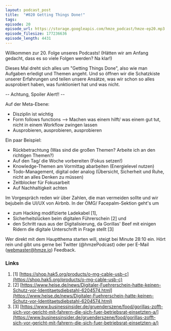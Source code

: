 ```yaml
---
layout: podcast_post
title:  "#020 Getting Things Done!"
tags:
episode: 20
episode_url: https://storage.googleapis.com/hmze_podcast/hmze-ep20.mp3
episode_filesize: 177236636
episode_length: 4431
---
```


Willkommen zur 20. Folge unseres Podcasts! (Hätten wir am Anfang gedacht, dass es so viele Folgen werden? Na klar!)

Dieses Mal dreht sich alles um "Getting Things Done", also wie man Aufgaben erledigt und Themen angeht. Und so öffnen wir die Schatzkiste unserer Erfahrungen und teilen unsere Ansätze, was wir schon so alles ausprobiert haben, was funktioniert hat und was nicht.

-- Achtung, Spoiler Alert!! --

Auf der Meta-Ebene:
* Disziplin ist wichtig
* Form follows functions --> Machen was einem hilft/ was einem gut tut, nicht in einem Workflow zwingen lassen
* Ausprobieren, ausprobieren, ausprobieren

Ein paar Beispiel:
* Rückbetrachtung (Was sind die großen Themen? Arbeite ich an den richtigen Themen?)
* Auf den Tag/ die Woche vorbereiten (Fokus setzen!)
* Knowledge-Themen am Vormittag abarbeiten (Energielevel nutzen)
* Todo-Management, digital oder analog (Übersicht, Sicherheit und Ruhe, nicht an alles Denken zu müssen)
* Zeitblocker für Fokusarbeit
* Auf Nachhaltigkeit achten

Im Vorgespräch reden wir über Zahlen, die man vermeiden sollte und wir bejubeln die UI/UX von Airbnb. In der OMG/ Facepalm-Sektion geht's um
* zum Hacking modifizierte Ladekabel [1],
* Sicherheitslücken beim digitalen Führerschein [2] und
* den Schritt raus aus der Digitalisierung, da Gorillas' Beef mit einigen Ridern die digitale Unterschrift in Frage stellt [3]

Wer direkt mit dem Hauptthema starten will, steigt bei Minute 28:10 ein. Hört rein und gibt uns gerne bei Twitter (@hmzePodcast) oder per E-Mail (webmaster@hmze.io) Feedback.

### Links ###
1. [1] [https://shop.hak5.org/products/o-mg-cable-usb-c](https://shop.hak5.org/products/o-mg-cable-usb-c)
2. [2] [https://www.heise.de/news/Digitaler-Fuehrerschein-hatte-keinen-Schutz-vor-Identitaetsdiebstahl-6204574.html](https://www.heise.de/news/Digitaler-Fuehrerschein-hatte-keinen-Schutz-vor-Identitaetsdiebstahl-6204574.html)
3. [3] [https://www.businessinsider.de/gruenderszene/food/gorillas-zofft-sich-vor-gericht-mit-fahrern-die-sich-fuer-betriebsrat-einsetzten-a/](https://www.businessinsider.de/gruenderszene/food/gorillas-zofft-sich-vor-gericht-mit-fahrern-die-sich-fuer-betriebsrat-einsetzten-a/)